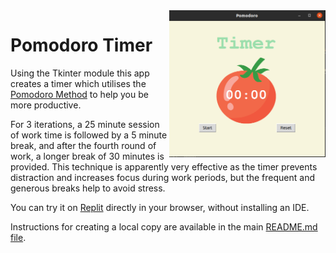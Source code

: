 <img src="https://github.com/ZanClifton/intermediate-python-projects/blob/main/images/pomodoro.png" width=250px align=right alt="Pomodoro Timer"/>

# Pomodoro Timer

Using the Tkinter module this app creates a timer which utilises the [Pomodoro Method](https://www.themuse.com/advice/take-it-from-someone-who-hates-productivity-hacksthe-pomodoro-technique-actually-works) to help you be more productive.

For 3 iterations, a 25 minute session of work time is followed by a 5 minute break, and after the fourth round of work, a longer break of 30 minutes is provided. This technique is apparently very effective as the timer prevents distraction and increases focus during work periods, but the frequent and generous breaks help to avoid stress.

You can try it on [Replit](https://replit.com/@ZanClifton/pomodoro?v=1) directly in your browser, without installing an IDE.

Instructions for creating a local copy are available in the main [README.md file](https://github.com/ZanClifton/intermediate-python-projects/blob/main/README.md).
